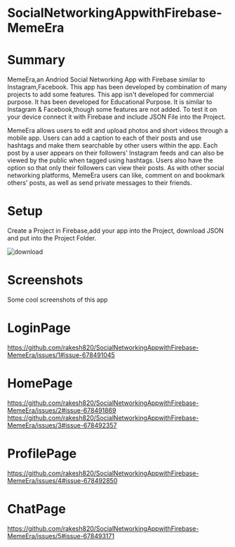 # SocialNetworkingAppwithFirebase-MemeEra

# Summary

MemeEra,an Andriod Social Networking App with Firebase similar to Instagram,Facebook. 
This app has been developed by combination of many projects to add some features.
This app isn't developed for commercial purpose. It has been developed for Educational Purpose. 
It is similar to Instagram & Facebook,though some features are not added.
To test it on your device connect it with Firebase and include JSON File into the Project.

MemeEra allows users to edit and upload photos and short videos through a mobile app. Users can add a caption to each of their posts and use hashtags and make them searchable by other users within the app. Each post by a user appears on their followers' Instagram feeds and can also be viewed by the public when tagged using hashtags. Users also have the option so that only their followers can view their posts.
As with other social networking platforms, MemeEra users can like, comment on and bookmark others' posts, as well as send private messages to their friends.

# Setup

Create a Project in Firebase,add your app into the Project, download JSON and put into the Project Folder.

![download](https://user-images.githubusercontent.com/57454647/90148847-71fb7700-dda1-11ea-8844-428886f1ccd6.png)
 
# Screenshots

Some cool screenshots of this app
 
# LoginPage
 https://github.com/rakesh820/SocialNetworkingAppwithFirebase-MemeEra/issues/1#issue-678491045
 
# HomePage
  https://github.com/rakesh820/SocialNetworkingAppwithFirebase-MemeEra/issues/2#issue-678491869
  https://github.com/rakesh820/SocialNetworkingAppwithFirebase-MemeEra/issues/3#issue-678492357
  
# ProfilePage
  https://github.com/rakesh820/SocialNetworkingAppwithFirebase-MemeEra/issues/4#issue-678492850
  
# ChatPage
  https://github.com/rakesh820/SocialNetworkingAppwithFirebase-MemeEra/issues/5#issue-678493171
